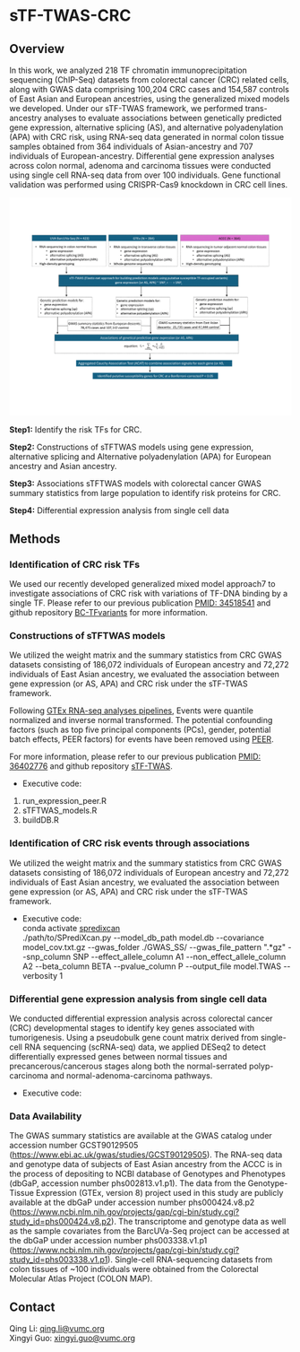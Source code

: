 # sTF-TWAS-CRC

## Overview
In this work, we analyzed 218 TF chromatin immunoprecipitation sequencing (ChIP-Seq) datasets from colorectal cancer (CRC) related cells, along with GWAS data comprising 100,204 CRC cases and 154,587 controls of East Asian and European ancestries, using the generalized mixed models we developed. Under our sTF-TWAS framework, we performed trans-ancestry analyses to evaluate associations between genetically predicted gene expression, alternative splicing (AS), and alternative polyadenylation (APA) with CRC risk, using RNA-seq data generated in normal colon tissue samples obtained from 364 individuals of Asian-ancestry and 707 individuals of European-ancestry. Differential gene expression analyses across colon normal, adenoma and carcinoma tissues were conducted using single cell RNA-seq data from over 100 individuals. Gene functional validation was performed using CRISPR-Cas9 knockdown in CRC cell lines.

![My Image](./Figures/Supplementary_Figure_2.png)

**Step1:** Identify the risk TFs for CRC.

**Step2:** Constructions of sTFTWAS models using gene expression, alternative splicing and Alternative polyadenylation (APA) for European ancestry and Asian ancestry.

**Step3:** Associations sTFTWAS models with colorectal cancer GWAS summary statistics from large population to identify risk proteins for CRC.

**Step4:** Differential expression analysis from single cell data

## Methods
### Identification of CRC risk TFs
We used our recently developed generalized mixed model approach7 to investigate associations of CRC risk with variations of TF-DNA binding by a single TF. Please refer to our previous publication [PMID: 34518541](https://pubmed.ncbi.nlm.nih.gov/34518541/) and github repository [BC-TFvariants](https://github.com/XingyiGuo/BC-TFvariants/) for more information.

### Constructions of sTFTWAS models
We utilized the weight matrix and the summary statistics from CRC GWAS datasets consisting of 186,072 individuals of European ancestry and 72,272 individuals of East Asian ancestry, we evaluated the association between gene expression (or AS, APA) and CRC risk under the sTF-TWAS framework.

Following [GTEx RNA-seq analyses pipelines](https://github.com/broadinstitute/gtex-pipeline), Events were quantile normalized and inverse normal transformed. The potential confounding factors (such as top five principal components (PCs), gender, potential batch effects, PEER factors) for events have been removed using [PEER](https://github.com/PMBio/peer).

For more information, please refer to our previous publication [PMID: 36402776](https://pubmed.ncbi.nlm.nih.gov/36402776/) and github repository [sTF-TWAS](https://github.com/XingyiGuo/TF-TWAS).

- Executive code:
1. run_expression_peer.R
2. sTFTWAS_models.R
3. buildDB.R

### Identification of CRC risk events through associations
We utilized the weight matrix and the summary statistics from CRC GWAS datasets consisting of 186,072 individuals of European ancestry and 72,272 individuals of East Asian ancestry, we evaluated the association between gene expression (or AS, APA) and CRC risk under the sTF-TWAS framework.

- Executive code: \
conda activate [spredixcan](https://github.com/hakyimlab/MetaXcan/blob/master/software/SPrediXcan.py) \
./path/to/SPrediXcan.py --model_db_path model.db --covariance model_cov.txt.gz --gwas_folder ./GWAS_SS/ --gwas_file_pattern ".*gz" --snp_column SNP --effect_allele_column A1 --non_effect_allele_column A2 --beta_column BETA  --pvalue_column P --output_file  model.TWAS --verbosity 1


### Differential gene expression analysis from single cell data
We conducted differential expression analysis across colorectal cancer (CRC) developmental stages to identify key genes associated with tumorigenesis. Using a pseudobulk gene count matrix derived from single-cell RNA sequencing (scRNA-seq) data, we applied DESeq2 to detect differentially expressed genes between normal tissues and precancerous/cancerous stages along both the normal-serrated polyp-carcinoma and normal-adenoma-carcinoma pathways.

- Executive code:

### Data Availability
The GWAS summary statistics are available at the GWAS catalog under accession number GCST90129505 (https://www.ebi.ac.uk/gwas/studies/GCST90129505). The RNA-seq data and genotype data of subjects of East Asian ancestry from the ACCC is in the process of depositing to NCBI database of Genotypes and Phenotypes (dbGaP, accession number phs002813.v1.p1). The data from the Genotype-Tissue Expression (GTEx, version 8) project used in this study are publicly available at the dbGaP under accession number phs000424.v8.p2 (https://www.ncbi.nlm.nih.gov/projects/gap/cgi-bin/study.cgi?study_id=phs000424.v8.p2). The transcriptome and genotype data as well as the sample covariates from the BarcUVa-Seq project can be accessed at the dbGaP under accession number phs003338.v1.p1 (https://www.ncbi.nlm.nih.gov/projects/gap/cgi-bin/study.cgi?study_id=phs003338.v1.p1). Single-cell RNA-sequencing datasets from colon tissues of ~100 individuals were obtained from the Colorectal Molecular Atlas Project (COLON MAP).

## Contact
Qing Li: qing.li@vumc.org \
Xingyi Guo: xingyi.guo@vumc.org
